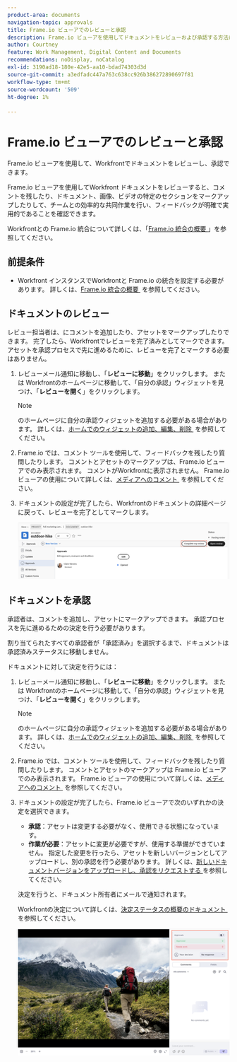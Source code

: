 ```yaml
---
product-area: documents
navigation-topic: approvals
title: Frame.io ビューアでのレビューと承認
description: Frame.io ビューアを使用してドキュメントをレビューおよび承認する方法について説明します。
author: Courtney
feature: Work Management, Digital Content and Documents
recommendations: noDisplay, noCatalog
exl-id: 3190ad18-180e-42e5-aa10-bdad74303d3d
source-git-commit: a3edfadc447a763c638cc926b386272890697f81
workflow-type: tm+mt
source-wordcount: '509'
ht-degree: 1%

---
```


# Frame.io ビューアでのレビューと承認

Frame.io ビューアを使用して、Workfrontでドキュメントをレビューし、承認できます。

Frame.io ビューアを使用してWorkfront ドキュメントをレビューすると、コメントを残したり、ドキュメント、画像、ビデオの特定のセクションをマークアップしたりして、チームとの効率的な共同作業を行い、フィードバックが明確で実用的であることを確認できます。

Workfrontとの Frame.io 統合について詳しくは、「[Frame.io 統合の概要 &#x200B;](/help/quicksilver/review-and-approve-work/native-integrations/frame-io/frame-int-overview.md)」を参照してください。


<!--## Access requirements

+++ Expand to view access requirements for the functionality in this article.

<table style="table-layout:auto"> 
 <col> 
 </col> 
 <col> 
 </col> 
 <tbody> 
  <tr> 
   <td role="rowheader">Adobe Workfront package</td> 
   <td> <p> Any</p> </td> 
  </tr> 
  <tr> 
   <td role="rowheader">Adobe Workfront license</td> 
   <td> <p>Request or higher</p>
   <p>Contributor or higher</p> </td> 
  </tr> 
  <tr data-mc-conditions=""> 
   <td role="rowheader">Access level configurations</td> 
   <td> <p>Edit access to Documents</p>  </td> 
  </tr> 
  <tr data-mc-conditions=""> 
   <td role="rowheader">Object permissions</td> 
   <td> <p>Edit access to the object associated with the document</p>  </td> 
  </tr> 
 </tbody> 
</table>

For information, see [Access requirements in Workfront documentation](/help/quicksilver/administration-and-setup/add-users/access-levels-and-object-permissions/access-level-requirements-in-documentation.md).

+++ -->

## 前提条件

* Workfront インスタンスでWorkfrontと Frame.io の統合を設定する必要があります。 詳しくは、[Frame.io 統合の概要 &#x200B;](/help/quicksilver/review-and-approve-work/native-integrations/frame-io/frame-int-overview.md#integration-requirements) を参照してください。

## ドキュメントのレビュー

レビュー担当者は、にコメントを追加したり、アセットをマークアップしたりできます。 完了したら、Workfrontでレビューを完了済みとしてマークできます。 アセットを承認プロセスで先に進めるために、レビューを完了とマークする必要はありません。

1. レビューメール通知に移動し、「**レビューに移動**」をクリックします。
または
Workfrontのホームページに移動して、「自分の承認」ウィジェットを見つけ、「**レビューを開く**」をクリックします。

   >[!NOTE]
   > 
   >のホームページに自分の承認ウィジェットを追加する必要がある場合があります。 詳しくは、[&#x200B; ホームでのウィジェットの追加、編集、削除 &#x200B;](/help/quicksilver/workfront-basics/using-home/using-the-home-area/add-edit-remove-widgets-in-new-home.md) を参照してください。

1. Frame.io では、コメント ツールを使用して、フィードバックを残したり質問したりします。
コメントとアセットのマークアップは、Frame.io ビューアでのみ表示されます。 コメントがWorkfrontに表示されません。 Frame.io ビューアの使用について詳しくは、[&#x200B; メディアへのコメント &#x200B;](https://help.frame.io/en/articles/9105251-commenting-on-your-media) を参照してください。
1. ドキュメントの設定が完了したら、Workfrontのドキュメントの詳細ページに戻って、レビューを完了としてマークします。

   ![&#x200B; レビュー完了のマーク &#x200B;](assets/mark-review-complete.png)

## ドキュメントを承認

承認者は、コメントを追加し、アセットにマークアップできます。 承認プロセスを先に進めるための決定を行う必要があります。

割り当てられたすべての承認者が「承認済み」を選択するまで、ドキュメントは承認済みステータスに移動しません。

ドキュメントに対して決定を行うには：

1. レビューメール通知に移動し、「**レビューに移動**」をクリックします。
または
Workfrontのホームページに移動して、「自分の承認」ウィジェットを見つけ、「**レビューを開く**」をクリックします。

   >[!NOTE]
   > 
   >のホームページに自分の承認ウィジェットを追加する必要がある場合があります。 詳しくは、[&#x200B; ホームでのウィジェットの追加、編集、削除 &#x200B;](/help/quicksilver/workfront-basics/using-home/using-the-home-area/add-edit-remove-widgets-in-new-home.md) を参照してください。


1. Frame.io では、コメント ツールを使用して、フィードバックを残したり質問したりします。 コメントとアセットのマークアップは Frame.io ビューアでのみ表示されます。 Frame.io ビューアの使用について詳しくは、[&#x200B; メディアへのコメント &#x200B;](https://help.frame.io/en/articles/9105251-commenting-on-your-media) を参照してください。
1. ドキュメントの設定が完了したら、Frame.io ビューアで次のいずれかの決定を選択できます。

   * **承認**：アセットは変更する必要がなく、使用できる状態になっています。
   * **作業が必要**：アセットに変更が必要ですが、使用する準備ができていません。 指定した変更を行ったら、アセットを新しいバージョンとしてアップロードし、別の承認を行う必要があります。 詳しくは、[&#x200B; 新しいドキュメントバージョンをアップロードし、承認をリクエストする &#x200B;](/help/quicksilver/review-and-approve-work/document-reviews-and-approvals/manage-document-approvals/upload-new-doc-version.md) を参照してください。<!--do they need to tell someone it was uploaded via comment tagging?-->

   決定を行うと、ドキュメント所有者にメールで通知されます。

   Workfrontの決定について詳しくは、[&#x200B; 決定ステータスの概要のドキュメント &#x200B;](/help/quicksilver/review-and-approve-work/document-reviews-and-approvals/manage-document-approvals/document-approval-status.md) を参照してください。

   ![&#x200B; フレームビューアと決定 &#x200B;](assets/make-decision-frame.png)



<!--is document owner the correct term?-->
